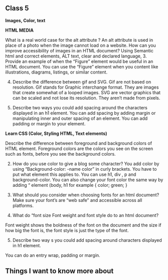 ## Class 5

**Images, Color, text**

**HTML MEDIA**

What is a real world case for the alt attribute ? An alt attribute is used in place of a photo when the image cannot load on a website.
 How can you improve accessibility of images in an HTML document?
	Using Semantic html and correct elements, ALT text, clear and declared language,
3. Provide an example of when the “Figure” element would be useful in an HTML document.
You can use the “Figure” element when you content like illustrations, diagrams, listings, or similar content.

4. Describe the difference between gif and SVG. Gif are not based on resolution. Gif stands for Graphic interchange format. They are images that create somewhat of a looped images. SVG are vector graphics that can be scaled and not lose its resolution. They aren’t made from pixels.

5. Describe two ways you could add spacing around the characters displayed in an h1 element.
You can add spacing by adding margin or manipulating inner and outer spacing of an element. You can add padding or margin to your element.






**Learn CSS (Color, Styling HTML, Text elements)**

Describe the difference between foreground and background colors of HTML element.
 	Foreground colors are the colors you see on the screen such as fonts, before you see the background colors.

2. How do you use color to give a blog some character?
You add color by using “Background-color: -name color” in curly brackets. You have to put what element this applies to. You can use h1, div , p and background-color. You can also change your font color the same way by adding “ element (body, h1 for example { color; green; }

3. What should you consider when choosing fonts for an html document?
Make sure your font’s are “web safe” and accessible across all platforms.

4. What do “font size Font weight and font style do to an html document?

Font weight shows the boldness of the font on the document and the size if how big the font is, the font style is just the type of the font.

5. Describe two way s you could add spacing around characters displayed in h1 element.

You can do an entry wrap, padding or margin.

## Things I want to know more about